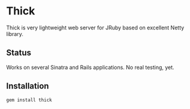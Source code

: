 # Thick

Thick is very lightweight web server for JRuby based on excellent Netty library.

## Status

Works on several Sinatra and Rails applications. No real testing, yet.


## Installation

```
gem install thick
```